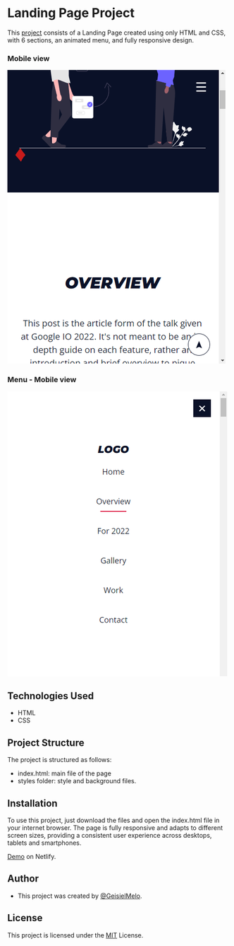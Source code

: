 
# Landing Page Project

This [project](https://landingpagegeisielmelo.netlify.app/) consists of a Landing Page created using only HTML and CSS, with 6 sections, an animated menu, and fully responsive design.




### Mobile view

![App Screenshot](https://github.com/GeisielMelo/LandingPage/blob/main/README/Mobile.png?raw=true)

### Menu - Mobile view

![App Screenshot](https://github.com/GeisielMelo/LandingPage/blob/main/README/PhoneMenu.png?raw=true)
## Technologies Used

- HTML
- CSS
## Project Structure
The project is structured as follows:

- index.html: main file of the page
- styles folder: style and background files.
## Installation


To use this project, just download the files and open the index.html file in your internet browser. The page is fully responsive and adapts to different screen sizes, providing a consistent user experience across desktops, tablets and smartphones.

    


[Demo](https://landingpagegeisielmelo.netlify.app/) on Netlify.


## Author
- This project was created by [@GeisielMelo](https://github.com/GeisielMelo).
## License

This project is licensed under the [MIT](https://choosealicense.com/licenses/mit/) License.

